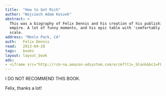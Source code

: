 ```yaml
---
title:	"How to Get Rich"
author: "Wojciech Adam Koszek"
abstract: >
  This was a biography of Felix Dennis and his creation of his publishing
  empire. A lot of funny moments, and his epic table with 'comfortably poor'
  scale.
address: "Menlo Park, CA"
auth:	Felix Dennis
read:	2013-04-28
tags:	books
layout: layout_book
ads:
- <iframe src="http://rcm-na.amazon-adsystem.com/e/cm?lt1=_blank&bc1=FFFFFF&IS2=1&npa=1&bg1=FFFFFF&fc1=000000&lc1=FF0000&t=wkoszek-20&o=1&p=8&l=as4&m=amazon&f=ifr&ref=ss_til&asins=1591842719" style="width:120px;height:240px;" scrolling="no" marginwidth="0" marginheight="0" frameborder="0"></iframe>
---
```

I DO NOT RECOMMEND THIS BOOK.

Felix, thanks a lot!
